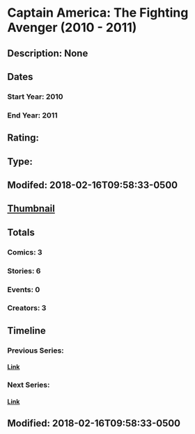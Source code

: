 # Captain America: The Fighting Avenger (2010 - 2011)
## Description: None
## Dates
### Start Year: 2010
### End Year: 2011
## Rating: 
## Type: 
## Modifed: 2018-02-16T09:58:33-0500
## [Thumbnail](http://i.annihil.us/u/prod/marvel/i/mg/9/60/5a86f17bce702.jpg)
## Totals
### Comics: 3
### Stories: 6
### Events: 0
### Creators: 3
## Timeline
### Previous Series: 
#### [Link]()
### Next Series: 
#### [Link]()
## Modified: 2018-02-16T09:58:33-0500